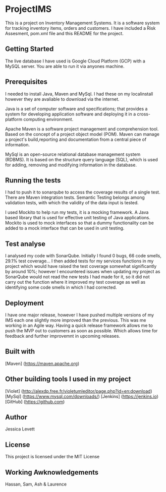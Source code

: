 # ProjectIMS

This is a project on Inventory Management Systems. It is a software system for tracking inventory items, orders and customers. I have included a Risk Assesment, pom.xml file and this README for the project.

## Getting Started

The live database I have used is Google Cloud Platform (GCP) with a MySQL server. You are able to run it via anyones machine.

## Prerequisites

I needed to install Java, Maven and MySql. I had these on my localinstall however they are avaliable to download via the internet.

Java is a set of computer software and specifications; that provides a system for developing application software and deploying it in a cross-platform computing environment.

Apache Maven is a software project management and comprehension tool. Based on the concept of a project object model (POM). Maven can manage a project's build,reporting and documentation from a central piece of information. 

MySql is an open-source relational database management system (RDBMS). It is based on the structure query language (SQL), which is used for adding, removing and modifying information in the database.

## Running the tests

I had to push it to sonarqube to access the coverage results of a single test.
There are Maven integration tests.
Semantic Testing belongs among validation tests, with which the validity of the data input is tested. 

I used Mockito to help run my tests, it is a mocking framework. A Java based library that is used for effective unit testing of Java applications. Mockito is used to mock interfaces so that a dummy functionality can be added to a mock interface that can be used in unit testing. 

## Test analyse

I analysed my code with SonarQube. 
Initially I found 0 bugs, 66 code smells, 29.1% test coverage...
I then added tests for my services functions in my project which would have raised the test coverage somewhat significantly by around 10%; however I encountered issues when updating my project as SonarQube would not read the new tests I had made for it, so it did not carry out the function where it improved my test coverage as well as identifying some code smells in which I had corrected.

## Deployment

I have one major release, however I have pushed multiple versions of my IMS each one slightly more improved than the previous. This was me working in an Agile way. Having a quick release framework allows me to push the MVP out to customers as soon as possible. Which allows time for feedback and further improvemnt in upcoming releases. 

## Built with 
[Maven] (https://maven.apache.org)


## Other building tools I used in my project
[Violet] (http://alexdp.free.fr/violetumleditor/page.php?id=en:download)
[MySql] (https://www.mysql.com/downloads/)
[Jenkins] (https://jenkins.io)
[GitHub] (https://github.com)

## Author 
Jessica Levett 

## License
This project is licensed under the MIT License 

## Working Awknowledgements 
Hassan,
Sam, 
Ash & 
Laurence 



